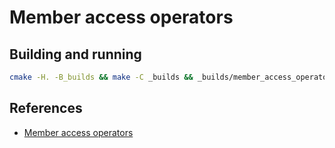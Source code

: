 # Member access operators

## Building and running
```bash
cmake -H. -B_builds && make -C _builds && _builds/member_access_operators
```

## References

- [Member access operators](http://en.cppreference.com/w/cpp/language/operator_member_access)
